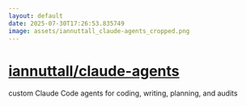 ```yaml
---
layout: default
date: 2025-07-30T17:26:53.835749
image: assets/iannuttall_claude-agents_cropped.png
---
```


# [iannuttall/claude-agents](https://github.com/iannuttall/claude-agents)

custom Claude Code agents for coding, writing, planning, and audits
